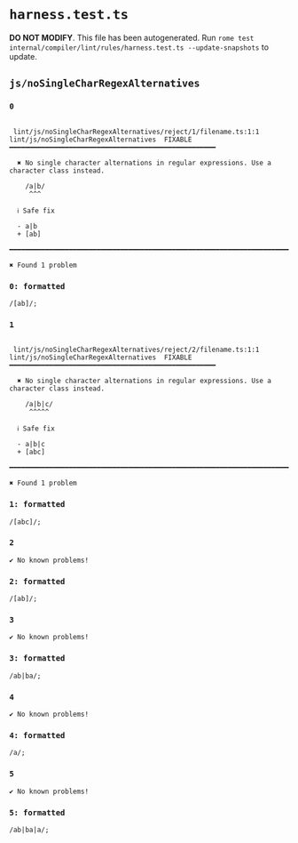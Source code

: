 # `harness.test.ts`

**DO NOT MODIFY**. This file has been autogenerated. Run `rome test internal/compiler/lint/rules/harness.test.ts --update-snapshots` to update.

## `js/noSingleCharRegexAlternatives`

### `0`

```

 lint/js/noSingleCharRegexAlternatives/reject/1/filename.ts:1:1
lint/js/noSingleCharRegexAlternatives  FIXABLE  ━━━━━━━━━━━━━━━━━━━━━━━━━━━━━━━━━━━━━━━━━━━━━━━━━━━━

  ✖ No single character alternations in regular expressions. Use a character class instead.

    /a|b/
     ^^^

  ℹ Safe fix

  - a|b
  + [ab]

━━━━━━━━━━━━━━━━━━━━━━━━━━━━━━━━━━━━━━━━━━━━━━━━━━━━━━━━━━━━━━━━━━━━━━━━━━━━━━━━━━━━━━━━━━━━━━━━━━━━

✖ Found 1 problem

```

### `0: formatted`

```
/[ab]/;

```

### `1`

```

 lint/js/noSingleCharRegexAlternatives/reject/2/filename.ts:1:1
lint/js/noSingleCharRegexAlternatives  FIXABLE  ━━━━━━━━━━━━━━━━━━━━━━━━━━━━━━━━━━━━━━━━━━━━━━━━━━━━

  ✖ No single character alternations in regular expressions. Use a character class instead.

    /a|b|c/
     ^^^^^

  ℹ Safe fix

  - a|b|c
  + [abc]

━━━━━━━━━━━━━━━━━━━━━━━━━━━━━━━━━━━━━━━━━━━━━━━━━━━━━━━━━━━━━━━━━━━━━━━━━━━━━━━━━━━━━━━━━━━━━━━━━━━━

✖ Found 1 problem

```

### `1: formatted`

```
/[abc]/;

```

### `2`

```
✔ No known problems!

```

### `2: formatted`

```
/[ab]/;

```

### `3`

```
✔ No known problems!

```

### `3: formatted`

```
/ab|ba/;

```

### `4`

```
✔ No known problems!

```

### `4: formatted`

```
/a/;

```

### `5`

```
✔ No known problems!

```

### `5: formatted`

```
/ab|ba|a/;

```
